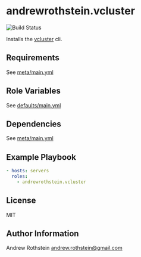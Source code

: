 andrewrothstein.vcluster
=========

![Build Status](https://github.com/andrewrothstein/ansible-vcluster/actions/workflows/build.yml/badge.svg)

Installs the [vcluster](https://www.vcluster.com/) cli.

Requirements
------------

See [meta/main.yml](meta/main.yml)

Role Variables
--------------

See [defaults/main.yml](defaults/main.yml)

Dependencies
------------

See [meta/main.yml](meta/main.yml)

Example Playbook
----------------

```yml
- hosts: servers
  roles:
    - andrewrothstein.vcluster
```

License
-------

MIT

Author Information
------------------

Andrew Rothstein <andrew.rothstein@gmail.com>
